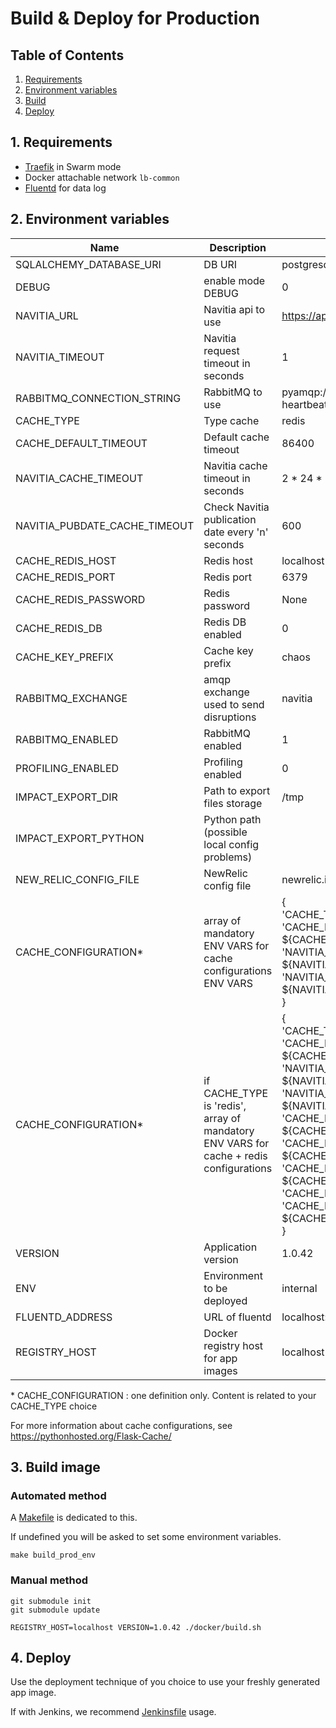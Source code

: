 # Build & Deploy for Production

## Table of Contents
1. [Requirements](#1-requirements)
2. [Environment variables](#2-environment-variables)
3. [Build](#3-build-image)
4. [Deploy](#4-deploy)


## 1. Requirements

- [Traefik](https://docs.traefik.io/) in Swarm mode
- Docker attachable network `lb-common`
- [Fluentd](https://docs.fluentd.org/) for data log


## 2. Environment variables

| Name | Description | Example value |
| --- |--- | --- |
| SQLALCHEMY_DATABASE_URI | DB URI | postgresql://navitia:navitia@localhost/chaos |
| DEBUG | enable mode DEBUG | 0 |
| NAVITIA_URL | Navitia api to use | https://api.navitia.io |
| NAVITIA_TIMEOUT | Navitia request timeout in seconds | 1 |
| RABBITMQ_CONNECTION_STRING | RabbitMQ to use | pyamqp://guest:guest@localhost:5672//?heartbeat=60 |
| CACHE_TYPE | Type cache | redis |
| CACHE_DEFAULT_TIMEOUT | Default cache timeout | 86400 |
| NAVITIA_CACHE_TIMEOUT | Navitia cache timeout in seconds | 2 * 24 * 3600 |
| NAVITIA_PUBDATE_CACHE_TIMEOUT | Check Navitia publication date every 'n' seconds | 600 |
| CACHE_REDIS_HOST | Redis host | localhost |
| CACHE_REDIS_PORT | Redis port | 6379 |
| CACHE_REDIS_PASSWORD | Redis password | None |
| CACHE_REDIS_DB | Redis DB enabled  | 0 |
| CACHE_KEY_PREFIX | Cache key prefix | chaos |
| RABBITMQ_EXCHANGE | amqp exchange used to send disruptions | navitia |
| RABBITMQ_ENABLED | RabbitMQ enabled | 1 |
| PROFILING_ENABLED | Profiling enabled | 0 |
| IMPACT_EXPORT_DIR | Path to export files storage | /tmp |
| IMPACT_EXPORT_PYTHON | Python path (possible local config problems) |  |
| NEW_RELIC_CONFIG_FILE | NewRelic config file | newrelic.ini |
| CACHE_CONFIGURATION* | array of mandatory ENV VARS for cache configurations ENV VARS | { <br>'CACHE_TYPE': 'redis', <br>'CACHE_DEFAULT_TIMEOUT': ${CACHE_DEFAULT_TIMEOUT}, <br>'NAVITIA_CACHE_TIMEOUT': ${NAVITIA_CACHE_TIMEOUT}, <br>'NAVITIA_PUBDATE_CACHE_TIMEOUT': ${NAVITIA_PUBDATE_CACHE_TIMEOUT} <br>} |
| CACHE_CONFIGURATION* | if CACHE_TYPE is 'redis', array of mandatory ENV VARS for cache + redis configurations | { <br>'CACHE_TYPE': 'redis', <br>'CACHE_DEFAULT_TIMEOUT': ${CACHE_DEFAULT_TIMEOUT}, <br>'NAVITIA_CACHE_TIMEOUT': ${NAVITIA_CACHE_TIMEOUT}, <br>'NAVITIA_PUBDATE_CACHE_TIMEOUT': ${NAVITIA_PUBDATE_CACHE_TIMEOUT}, <br>'CACHE_REDIS_HOST' : ${CACHE_REDIS_HOST}, <br> 'CACHE_REDIS_PORT' : ${CACHE_REDIS_PORT}, <br>'CACHE_REDIS_PASSWORD' : ${CACHE_REDIS_PASSWORD}, <br>'CACHE_REDIS_DB' : ${CACHE_REDIS_DB}, <br>'CACHE_KEY_PREFIX' : ${CACHE_KEY_PREFIX} <br>} |
| VERSION | Application version | 1.0.42 |
| ENV | Environment to be deployed | internal |
| FLUENTD_ADDRESS | URL of fluentd | localhost:24224 |
| REGISTRY_HOST | Docker registry host for app images | localhost |

\* CACHE_CONFIGURATION : one definition only. Content is related to your CACHE_TYPE choice

For more information about cache configurations, see https://pythonhosted.org/Flask-Cache/

## 3. Build image

### Automated method

A [Makefile](../Makefile) is dedicated to this.

If undefined you will be asked to set some environment variables.

    make build_prod_env

### Manual method

    git submodule init
    git submodule update
    
    REGISTRY_HOST=localhost VERSION=1.0.42 ./docker/build.sh



## 4. Deploy

Use the deployment technique of you choice to use your freshly generated app image.

If with Jenkins, we recommend [Jenkinsfile](https://www.jenkins.io/doc/book/pipeline/jenkinsfile/) usage.